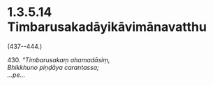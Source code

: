 

# 1.3.5.14 Timbarusakadāyikāvimānavatthu





(437--444.)

430\. _“Timbarusakaṃ ahamadāsiṃ,_  
_Bhikkhuno piṇḍāya carantassa;_  
_…pe…_  




